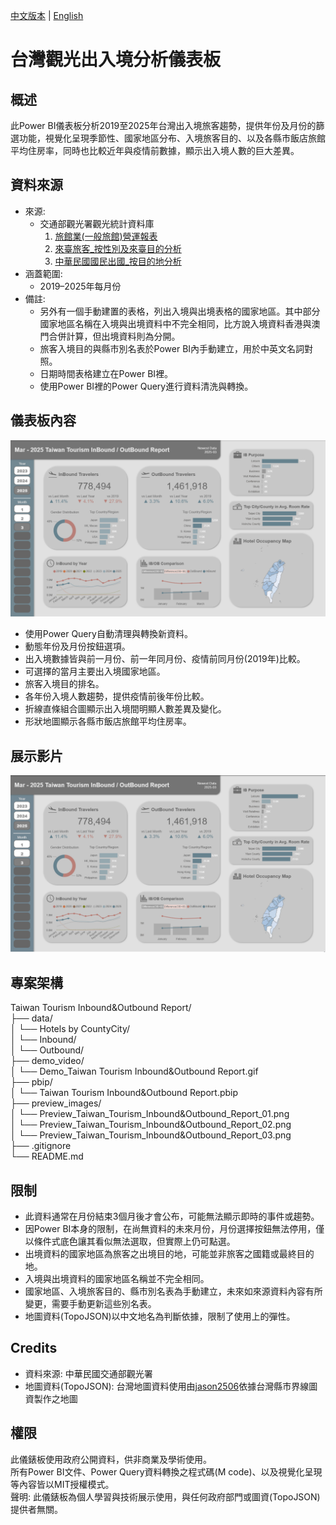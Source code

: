 [中文版本](README.md) | [English](README_EN.md)  
  
# 台灣觀光出入境分析儀表板   
  
## 概述  
此Power BI儀表板分析2019至2025年台灣出入境旅客趨勢，提供年份及月份的篩選功能，視覺化呈現季節性、國家地區分布、入境旅客目的、以及各縣市飯店旅館平均住房率，同時也比較近年與疫情前數據，顯示出入境人數的巨大差異。  

## 資料來源  
- 來源:  
  - 交通部觀光署觀光統計資料庫  
    1. [旅館業(一般旅館)營運報表](https://admin.taiwan.net.tw/businessinfo/FilePage?a=9711)  
    2. [來臺旅客_按性別及來臺目的分析](https://stat.taiwan.net.tw/statistics/month/inbound/gender/purpose)  
    3. [中華民國國民出國_按目的地分析](https://stat.taiwan.net.tw/statistics/month/outbound/destination)  
- 涵蓋範圍:  
  - 2019–2025年每月份  
- 備註:  
  - 另外有一個手動建置的表格，列出入境與出境表格的國家地區。其中部分國家地區名稱在入境與出境資料中不完全相同，比方說入境資料香港與澳門合併計算，但出境資料則為分開。   
  - 旅客入境目的與縣市別名表於Power BI內手動建立，用於中英文名詞對照。  
  - 日期時間表格建立在Power BI裡。  
  - 使用Power BI裡的Power Query進行資料清洗與轉換。  

## 儀表板內容  
![Preview Images](preview_images/Preview_Taiwan_Tourism_Inbound&Outbound_Report_01.png)  
- 使用Power Query自動清理與轉換新資料。  
- 動態年份及月份按鈕選項。  
- 出入境數據皆與前一月份、前一年同月份、疫情前同月份(2019年)比較。
- 可選擇的當月主要出入境國家地區。  
- 旅客入境目的排名。  
- 各年份入境人數趨勢，提供疫情前後年份比較。  
- 折線直條組合圖顯示出入境間明顯人數差異及變化。  
- 形狀地圖顯示各縣市飯店旅館平均住房率。  

## 展示影片  
![Dashboard Demo](demo_video/Demo_Taiwan_Tourism_Inbound&Outbound_Report.gif)  
  
## 專案架構  
Taiwan Tourism Inbound&Outbound Report/  
├── data/  
│   └── Hotels by CountyCity/  
│   └── Inbound/  
│   └── Outbound/  
├── demo_video/  
│   └── Demo_Taiwan Tourism Inbound&Outbound Report.gif  
├── pbip/  
│   └── Taiwan Tourism Inbound&Outbound Report.pbip  
├── preview_images/  
│   └── Preview_Taiwan_Tourism_Inbound&Outbound_Report_01.png  
│   └── Preview_Taiwan_Tourism_Inbound&Outbound_Report_02.png  
│   └── Preview_Taiwan_Tourism_Inbound&Outbound_Report_03.png  
├── .gitignore  
└── README.md  
  
## 限制  
- 此資料通常在月份結束3個月後才會公布，可能無法顯示即時的事件或趨勢。  
- 因Power BI本身的限制，在尚無資料的未來月份，月份選擇按鈕無法停用，僅以條件式底色讓其看似無法選取，但實際上仍可點選。  
- 出境資料的國家地區為旅客之出境目的地，可能並非旅客之國籍或最終目的地。
- 入境與出境資料的國家地區名稱並不完全相同。  
- 國家地區、入境旅客目的、縣市別名表為手動建立，未來如來源資料內容有所變更，需要手動更新這些別名表。  
- 地圖資料(TopoJSON)以中文地名為判斷依據，限制了使用上的彈性。  

## Credits  
- 資料來源: 中華民國交通部觀光署
- 地圖資料(TopoJSON): 台灣地圖資料使用由[jason2506](https://github.com/jason2506/Taiwan.TopoJSON)依據台灣縣市界線圖資製作之地圖 

## 權限  
此儀錶板使用政府公開資料，供非商業及學術使用。  
所有Power BI文件、Power Query資料轉換之程式碼(M code)、以及視覺化呈現等內容皆以MIT授權模式。  
聲明: 此儀錶板為個人學習與技術展示使用，與任何政府部門或圖資(TopoJSON)提供者無關。  
